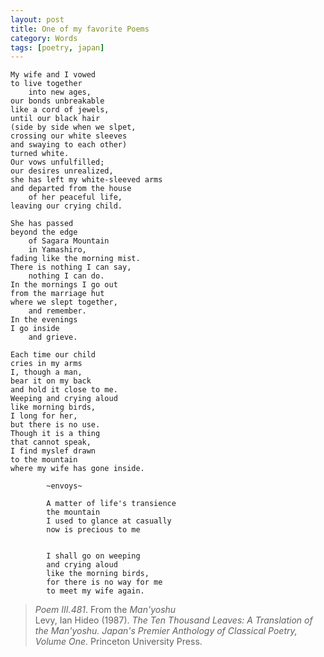 ```yaml
---
layout: post
title: One of my favorite Poems
category: Words 
tags: [poetry, japan]
---
```


	My wife and I vowed       
	to live together   
		into new ages,   
	our bonds unbreakable
	like a cord of jewels,
	until our black hair
	(side by side when we slpet,
	crossing our white sleeves
	and swaying to each other)
	turned white.
	Our vows unfulfilled;
	our desires unrealized,
	she has left my white-sleeved arms
	and departed from the house
		of her peaceful life,
	leaving our crying child.
	
	She has passed
	beyond the edge
		of Sagara Mountain
		in Yamashiro,
	fading like the morning mist.
	There is nothing I can say,
		nothing I can do.
	In the mornings I go out
	from the marriage hut
	where we slept together,
		and remember.
	In the evenings
	I go inside
		and grieve.
	
	Each time our child
	cries in my arms
	I, though a man,
	bear it on my back
	and hold it close to me.
	Weeping and crying aloud
	like morning birds,
	I long for her,
	but there is no use.
	Though it is a thing
	that cannot speak,
	I find myslef drawn
	to the mountain
	where my wife has gone inside.
	
			~envoys~
	
			A matter of life's transience
			the mountain
			I used to glance at casually
			now is precious to me
	
	
			I shall go on weeping
			and crying aloud
			like the morning birds,
			for there is no way for me
			to meet my wife again.
			
>_Poem III.481_. From the _Man'yoshu_   
>Levy, Ian Hideo (1987). _The Ten Thousand Leaves: A Translation of the Man'yoshu. Japan's Premier Anthology of Classical Poetry, Volume One._  Princeton University Press. 